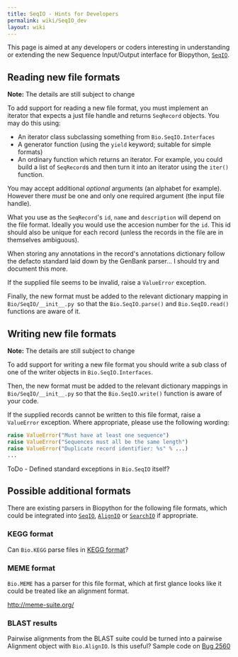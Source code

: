 ```yaml
---
title: SeqIO - Hints for Developers
permalink: wiki/SeqIO_dev
layout: wiki
---
```


This page is aimed at any developers or coders interesting in
understanding or extending the new Sequence Input/Output interface for
Biopython, [`SeqIO`](SeqIO "wikilink").

Reading new file formats
------------------------

**Note:** The details are still subject to change

To add support for reading a new file format, you must implement an
iterator that expects a just file handle and returns `SeqRecord` objects.
You may do this using:

-   An iterator class subclassing something from `Bio.SeqIO.Interfaces`
-   A generator function (using the `yield` keyword; suitable for
    simple formats)
-   An ordinary function which returns an iterator. For example, you
    could build a list of `SeqRecord`s and then turn it into an iterator
    using the `iter()` function.

You may accept additional *optional* arguments (an alphabet for
example). However there *must* be one and only one required argument
(the input file handle).

What you use as the `SeqRecord`'s `id`, `name` and `description` will depend on
the file format. Ideally you would use the accesion number for the `id`.
This id should also be unique for each record (unless the records in the
file are in themselves ambiguous).

When storing any annotations in the record's annotations dictionary
follow the defacto standard laid down by the GenBank parser... I should
try and document this more.

If the supplied file seems to be invalid, raise a `ValueError` exception.

Finally, the new format must be added to the relevant dictionary mapping
in `Bio/SeqIO/__init__.py `so that the `Bio.SeqIO.parse()` and
`Bio.SeqIO.read()` functions are aware of it.

Writing new file formats
------------------------

**Note:** The details are still subject to change

To add support for writing a new file format you should write a sub
class of one of the writer objects in `Bio.SeqIO.Interfaces`.

Then, the new format must be added to the relevant dictionary mappings
in `Bio/SeqIO/__init__.py` so that the `Bio.SeqIO.write()` function
is aware of your code.

If the supplied records cannot be written to this file format, raise a
`ValueError` exception. Where appropriate, please use the following
wording:

``` python
raise ValueError("Must have at least one sequence")
raise ValueError("Sequences must all be the same length")
raise ValueError("Duplicate record identifier: %s" % ...)
...
```

ToDo - Defined standard exceptions in `Bio.SeqIO` itself?

Possible additional formats
---------------------------

There are existing parsers in Biopython for the following file formats,
which could be integrated into [`SeqIO`](SeqIO "wikilink"),
[`AlignIO`](AlignIO "wikilink") or [`SearchIO`](SearchIO "wikilink") if
appropriate.

### KEGG format

Can `Bio.KEGG` parse files in [KEGG
format](http://bioperl.org/formats/sequence_formats/KEGG_sequence_format)?

### MEME format

`Bio.MEME` has a parser for this file format, which at first glance looks
like it could be treated like an alignment format.

<http://meme-suite.org/>

### BLAST results

Pairwise alignments from the BLAST suite could be turned into a pairwise
Alignment object with `Bio.AlignIO`. Is this useful? Sample code on [Bug
2560](https://redmine.open-bio.org/issues/2560)